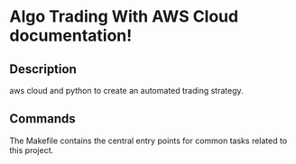 # Algo Trading With AWS Cloud documentation!

## Description

aws cloud and python to create an automated trading strategy.

## Commands

The Makefile contains the central entry points for common tasks related to this project.


